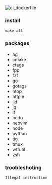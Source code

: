 ![ci_dockerfile](https://github.com/fast-ide/bootstrap/workflows/ci_dockerfile/badge.svg?branch=master)

### install
```
make all
```

### packages

- ag
- cmake
- ctags
- fpp
- fzf
- go
- gotags
- htop
- httpie
- jid
- jq
- lf
- ncdu
- neovim
- node
- python
- tig
- tmux
- wtfutil
- zsh

### troobleshoting
```
Illegal instruction
```

